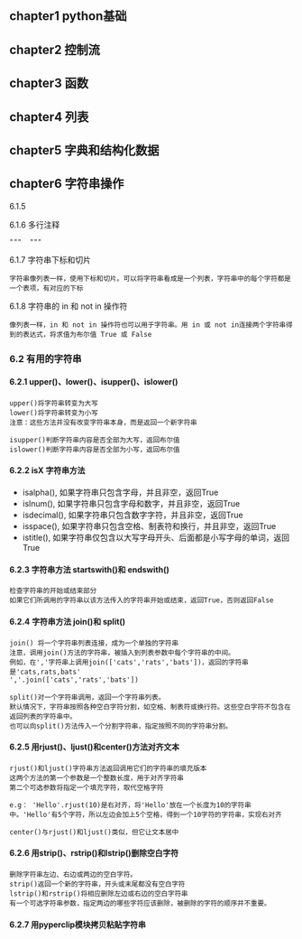## chapter1 python基础

## chapter2 控制流

## chapter3 函数

## chapter4 列表

## chapter5 字典和结构化数据

## chapter6 字符串操作

6.1.5

6.1.6 多行注释

    """  """

6.1.7 字符串下标和切片

    字符串像列表一样，使用下标和切片。可以将字符串看成是一个列表，字符串中的每个字符都是一个表项，有对应的下标

6.1.8 字符串的 in 和 not in 操作符

    像列表一样，in 和 not in 操作符也可以用于字符串。用 in 或 not in连接两个字符串得到的表达式，将求值为布尔值 True 或 False

### 6.2 有用的字符串 

#### 6.2.1 upper()、lower()、isupper()、islower()

    upper()将字符串转变为大写
    lower()将字符串转变为小写
    注意：这些方法并没有改变字符串本身，而是返回一个新字符串

    isupper()判断字符串内容是否全部为大写，返回布尔值
    islower()判断字符串内容是否全部为小写，返回布尔值

#### 6.2.2 isX 字符串方法

- isalpha(), 如果字符串只包含字母，并且非空，返回True
- islnum(), 如果字符串只包含字母和数字，并且非空，返回True
- isdecimal(), 如果字符串只包含数字字符，并且非空，返回True
- isspace(), 如果字符串只包含空格、制表符和换行，并且非空，返回True
- istitle(), 如果字符串仅包含以大写字母开头、后面都是小写字母的单词，返回True

#### 6.2.3 字符串方法 startswith()和 endswith()

    检查字符串的开始或结束部分
    如果它们所调用的字符串以该方法传入的字符串开始或结束，返回True，否则返回False

#### 6.2.4 字符串方法 join()和 split()

    join() 将一个字符串列表连接，成为一个单独的字符串
    注意，调用join()方法的字符串，被插入到列表参数中每个字符串的中间。
    例如，在','字符串上调用join(['cats','rats','bats'])，返回的字符串是'cats,rats,bats'
    ','.join(['cats','rats','bats'])

    split()对一个字符串调用，返回一个字符串列表。
    默认情况下，字符串按照各种空白字符分割，如空格、制表符或换行符。这些空白字符不包含在返回列表的字符串中。
    也可以向split()方法传入一个分割字符串，指定按照不同的字符串分割。

#### 6.2.5 用rjust()、ljust()和center()方法对齐文本

    rjust()和ljust()字符串方法返回调用它们的字符串的填充版本
    这两个方法的第一个参数是一个整数长度，用于对齐字符串
    第二个可选参数将指定一个填充字符，取代空格字符

    e.g： 'Hello'.rjust(10)是右对齐，将'Hello'放在一个长度为10的字符串中。'Hello'有5个字符，所以左边会加上5个空格，得到一个10字符的字符串，实现右对齐

    center()与rjust()和ljust()类似，但它让文本居中

#### 6.2.6 用strip()、rstrip()和lstrip()删除空白字符

    删除字符串左边、右边或两边的空白字符。
    strip()返回一个新的字符串，开头或末尾都没有空白字符
    lstrip()和rstrip()将相应删除左边或右边的空白字符串
    有一个可选字符串参数，指定两边的哪些字符应该删除，被删除的字符的顺序并不重要。

#### 6.2.7 用pyperclip模块拷贝粘贴字符串